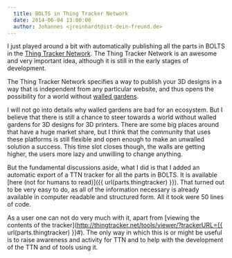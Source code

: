 ```yaml
---
  title: BOLTS in Thing Tracker Network
  date: 2014-06-04 13:00:00
  author: Johannes <jreinhardt@ist-dein-freund.de>
---
```


I just played around a bit with automatically publishing all the parts in BOLTS
in the [Thing Tracker Network](http://thingtracker.net/). The Thing Tracker
Network is an awesome and very important idea, although it is still in the
early stages of development.

<!-- more -->

The Thing  Tracker Network specifies a way to publish your 3D designs in a way
that is independent from any particular website, and thus opens the possibility
for a world without 
[walled gardens](https://en.wikipedia.org/wiki/Walled_garden_%28technology%29).

I will not go into details why walled gardens are bad for an ecosystem. But I
believe that there is still a chance to steer towards a world without walled
gardens for 3D designs for 3D printers. There are some big places around that
have a huge market share, but I think that the community that uses these
platforms is still flexible and open enough to make an unwalled solution a success.
This time slot closes though, the walls are getting higher, the users more lazy
and unwilling to change anything.

But the fundamental discussions aside, what I did is that I added an automatic
export of a TTN tracker for all the parts in BOLTS. It is available
[here (not for humans to read)]({{ url(parts.thingtracker) }}). That turned out
to be very easy to do, as all of the information necessary is already available
in computer readable and structured form. All it took were 50 lines of code.

As a user one can not do very much with it, apart from
[viewing the contents of the tracker](http://thingtracker.net/tools/viewer/?trackerURL={{ url(parts.thingtracker) }}#).
The only way in which this is or might be useful is to raise awareness and
activity for TTN and to help with the development of the TTN and of tools using
it.
